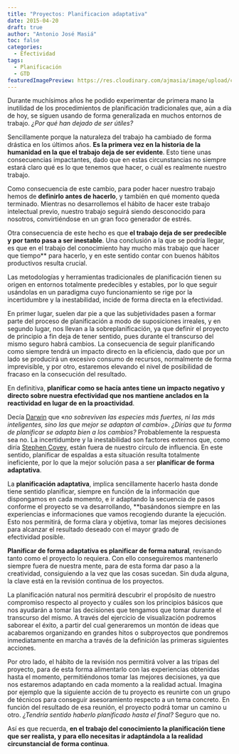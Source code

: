 ```yaml
---
title: "Proyectos: Planificacion adaptativa"
date: 2015-04-20
draft: true
author: "Antonio José Masiá"
toc: false
categories:
  - Efectividad
tags:
  - Planificación
  - GTD
featuredImagePreview: https://res.cloudinary.com/ajmasia/image/upload/c_scale,q_auto:low,w_800/v1611132173/blog/posts/proyectos-planificacion-adaptativa.jpg
---
```


Durante muchísimos años he podido experimentar de primera mano la inutilidad de los procedimientos de planificación tradicionales que, aún a día de hoy, se siguen usando de forma generalizada en muchos entornos de trabajo. *¿Por qué han dejado de ser útiles?*

Sencillamente porque la naturaleza del trabajo ha cambiado de forma drástica en los últimos años. **Es la primera vez en la historia de la humanidad en la que el trabajo deja de ser evidente**. Esto tiene unas consecuencias impactantes, dado que en estas circunstancias no siempre estará claro qué es lo que tenemos que hacer, o cuál es realmente nuestro trabajo.

Como consecuencia de este cambio, para poder hacer nuestro trabajo hemos de **definirlo antes de hacerlo**, y también en qué momento queda terminado. Mientras no desarrollemos el hábito de hacer este trabajo intelectual previo, nuestro trabajo seguirá siendo desconocido para nosotros, convirtiéndose en un gran foco generador de estrés.

Otra consecuencia de este hecho es que **el trabajo deja de ser predecible y por tanto pasa a ser inestable**. Una conclusión a la que se podría llegar, es que en el trabajo del conocimiento hay mucho más trabajo que hacer que tiempo** para hacerlo, y en este sentido contar con buenos hábitos productivos resulta crucial.

Las metodologías y herramientas tradicionales de planificación tienen su origen en entornos totalmente predecibles y estables, por lo que seguir usándolas en un paradigma cuyo funcionamiento se rige por la incertidumbre y la inestabilidad, incide de forma directa en la efectividad.

En primer lugar, suelen dar pie a que las subjetividades pasen a formar parte del proceso de planificación a modo de suposiciones irreales, y en segundo lugar, nos llevan a la sobreplanificación, ya que definir el proyecto de principio a fin deja de tener sentido, pues durante el transcurso del mismo seguro habrá cambios. La consecuencia de seguir planificando como siempre tendrá un impacto directo en la eficiencia, dado que por un lado se producirá un excesivo consumo de recursos, normalmente de forma imprevisible, y por otro, estaremos elevando el nivel de posibilidad de fracaso en la consecución del resultado.

En definitiva, **planificar como se hacía antes tiene un impacto negativo y directo sobre nuestra efectividad que nos mantiene anclados en la reactividad en lugar de en la proactividad**.

Decía [Darwin](http://es.wikipedia.org/wiki/Charles_Darwin) que «*no sobreviven las especies más fuertes, ni las más inteligentes, sino las que mejor se adaptan al cambio*». *¿Dirías que tu forma de planificar se adapta bien a los cambios?* Probablemente la respuesta sea no. La incertidumbre y la inestabilidad son factores externos que, como diría [Stephen Covey](http://es.wikipedia.org/wiki/Stephen_Covey), están fuera de nuestro círculo de influencia. En este sentido, planificar de espaldas a esta situación resulta totalmente ineficiente, por lo que la mejor solución pasa a ser **planificar de forma adaptativa**.

La **planificación adaptativa**, implica sencillamente hacerlo hasta donde tiene sentido planificar, siempre en función de la información que dispongamos en cada momento, e ir adaptando la secuencia de pasos conforme el proyecto se va desarrollando, **basándonos siempre en las experiencias e informaciones que vamos recogiendo durante la ejecución. Esto nos permitirá, de forma clara y objetiva, tomar las mejores decisiones para alcanzar el resultado deseado con el mayor grado de efectividad posible.

**Planificar de forma adaptativa es planificar de forma natural**, revisando tanto como el proyecto lo requiera. Con ello conseguiremos mantenerlo siempre fuera de nuestra mente, para de esta forma dar paso a la creatividad, consiguiendo a la vez que las cosas sucedan. Sin duda alguna, la clave está en la revisión continua de los proyectos.

La planificación natural nos permitirá descubrir el propósito de nuestro compromiso respecto al proyecto y cuáles son los principios básicos que nos ayudarán a tomar las decisiones que tengamos que tomar durante el transcurso del mismo. A través del ejercicio de visualización podremos saborear el éxito, a partir del cual generaremos un montón de ideas que acabaremos organizando en grandes hitos o subproyectos que pondremos inmediatamente en marcha a través de la definición las primeras siguientes acciones.

Por otro lado, el hábito de la revisión nos permitirá volver a las tripas del proyecto, para de esta forma alimentarlo con las experiencias obtenidas hasta el momento, permitiéndonos tomar las mejores decisiones, ya que nos estaremos adaptando en cada momento a la realidad actual. Imagina por ejemplo que la siguiente acción de tu proyecto es reunirte con un grupo de técnicos para conseguir asesoramiento respecto a un tema concreto. En función del resultado de esa reunión, el proyecto podrá tomar un camino u otro. *¿Tendría sentido haberlo planificado hasta el final?* Seguro que no.

Así es que recuerda, **en el trabajo del conocimiento la planificación tiene que ser realista, y para ello necesitas ir adaptándola a la realidad circunstancial de forma continua**.
